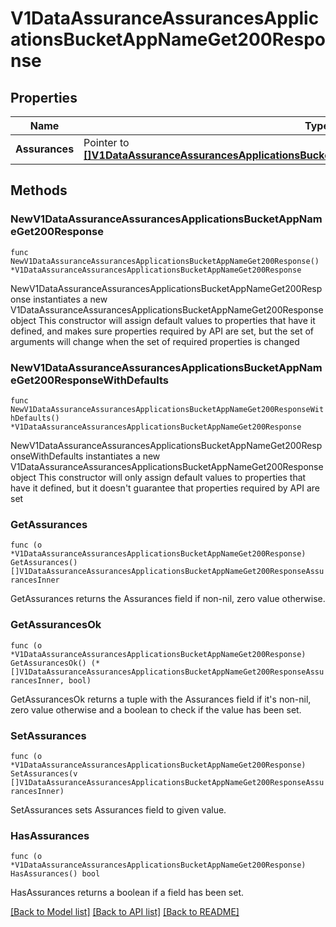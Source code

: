 # V1DataAssuranceAssurancesApplicationsBucketAppNameGet200Response

## Properties

Name | Type | Description | Notes
------------ | ------------- | ------------- | -------------
**Assurances** | Pointer to [**[]V1DataAssuranceAssurancesApplicationsBucketAppNameGet200ResponseAssurancesInner**](V1DataAssuranceAssurancesApplicationsBucketAppNameGet200ResponseAssurancesInner.md) |  | [optional] 

## Methods

### NewV1DataAssuranceAssurancesApplicationsBucketAppNameGet200Response

`func NewV1DataAssuranceAssurancesApplicationsBucketAppNameGet200Response() *V1DataAssuranceAssurancesApplicationsBucketAppNameGet200Response`

NewV1DataAssuranceAssurancesApplicationsBucketAppNameGet200Response instantiates a new V1DataAssuranceAssurancesApplicationsBucketAppNameGet200Response object
This constructor will assign default values to properties that have it defined,
and makes sure properties required by API are set, but the set of arguments
will change when the set of required properties is changed

### NewV1DataAssuranceAssurancesApplicationsBucketAppNameGet200ResponseWithDefaults

`func NewV1DataAssuranceAssurancesApplicationsBucketAppNameGet200ResponseWithDefaults() *V1DataAssuranceAssurancesApplicationsBucketAppNameGet200Response`

NewV1DataAssuranceAssurancesApplicationsBucketAppNameGet200ResponseWithDefaults instantiates a new V1DataAssuranceAssurancesApplicationsBucketAppNameGet200Response object
This constructor will only assign default values to properties that have it defined,
but it doesn't guarantee that properties required by API are set

### GetAssurances

`func (o *V1DataAssuranceAssurancesApplicationsBucketAppNameGet200Response) GetAssurances() []V1DataAssuranceAssurancesApplicationsBucketAppNameGet200ResponseAssurancesInner`

GetAssurances returns the Assurances field if non-nil, zero value otherwise.

### GetAssurancesOk

`func (o *V1DataAssuranceAssurancesApplicationsBucketAppNameGet200Response) GetAssurancesOk() (*[]V1DataAssuranceAssurancesApplicationsBucketAppNameGet200ResponseAssurancesInner, bool)`

GetAssurancesOk returns a tuple with the Assurances field if it's non-nil, zero value otherwise
and a boolean to check if the value has been set.

### SetAssurances

`func (o *V1DataAssuranceAssurancesApplicationsBucketAppNameGet200Response) SetAssurances(v []V1DataAssuranceAssurancesApplicationsBucketAppNameGet200ResponseAssurancesInner)`

SetAssurances sets Assurances field to given value.

### HasAssurances

`func (o *V1DataAssuranceAssurancesApplicationsBucketAppNameGet200Response) HasAssurances() bool`

HasAssurances returns a boolean if a field has been set.


[[Back to Model list]](../README.md#documentation-for-models) [[Back to API list]](../README.md#documentation-for-api-endpoints) [[Back to README]](../README.md)



